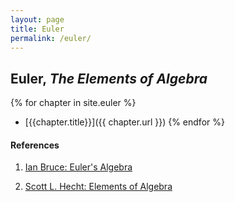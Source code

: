 ```yaml
---
layout: page
title: Euler
permalink: /euler/
---
```


## Euler, *The Elements of Algebra*

{% for chapter in site.euler %}
- [{{chapter.title}}]({{ chapter.url }})
{% endfor %}

#### References

1. [Ian Bruce: Euler's Algebra](https://www.17centurymaths.com/contents/euleralgebra.htm)

2. [Scott L. Hecht: Elements of Algebra](https://archive.org/details/ElementsOfAlgebraLeonhardEuler2015/)